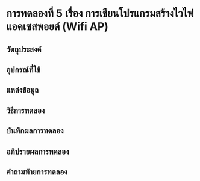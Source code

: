 # การทดลองที่ 5 เรื่อง การเขียนโปรแกรมสร้างไวไฟแอคเซสพอยต์ (Wifi AP)
## วัตถุประสงค์
## อุปกรณ์ที่ใช้
## แหล่งข้อมูล
## วิธีการทดลอง
## บันทึกผลการทดลอง
## อภิปรายผลการทดลอง
## คำถามท้ายการทดลอง
